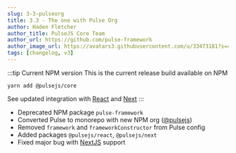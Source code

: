 ```yaml
---
slug: 3-3-pulseorg
title: 3.3 - The one with Pulse Org
author: Haden Fletcher
author_title: PulseJS Core Team
author_url: https://github.com/pulse-framework
author_image_url: https://avatars3.githubusercontent.com/u/33473181?s=460&u=1c645abb85229036303d39f26e9b4e84ef5b0a61&v=4
tags: [changelog, v3]
---
```


:::tip Current NPM version
This is the current release build available on NPM

```
yarn add @pulsejs/core
```

See updated integration with [React](../docs/getting-started/setup-with-react) and [Next](../docs/getting-started/setup-with-next)
:::
<!-- truncate -->
- Deprecated NPM package `pulse-framework`
- Converted Pulse to monorepo with new NPM org ([@pulsejs](https://www.npmjs.com/org/pulsejs))
- Removed `framework` and `frameworkConstructor` from Pulse config
- Added packages `@pulsejs/react`, `@pulsejs/next`
- Fixed major bug with [NextJS](https://nextjs.org/) support